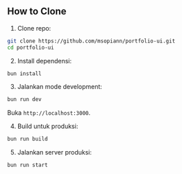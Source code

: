 ## How to Clone

1. Clone repo:

```bash
git clone https://github.com/msopiann/portfolio-ui.git
cd portfolio-ui
```

2. Install dependensi:

```bash
bun install
```

3. Jalankan mode development:

```bash
bun run dev
```

Buka `http://localhost:3000`.

4. Build untuk produksi:

```bash
bun run build
```

5. Jalankan server produksi:

```bash
bun run start
```
